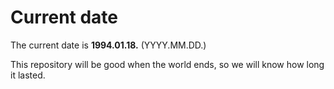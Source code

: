 # Current date

The current date is **1994.01.18.** (YYYY.MM.DD.)

This repository will be good when the world ends, so we will know how long it lasted.